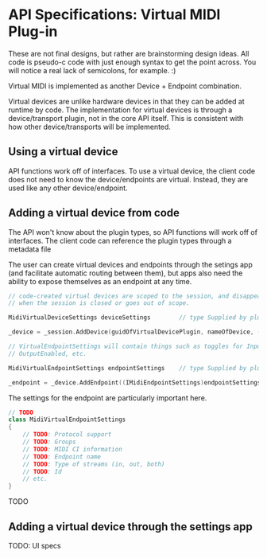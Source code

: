 # API Specifications: Virtual MIDI Plug-in

These are not final designs, but rather are brainstorming design ideas. All code is pseudo-c code with just enough syntax to get the point across. You will notice a real lack of semicolons, for example. :)

Virtual MIDI is implemented as another Device + Endpoint combination.

Virtual devices are unlike hardware devices in that they can be added at runtime by code. The implementation for virtual devices is through a device/transport plugin, not in the core API itself. This is consistent with how other device/transports will be implemented.

## Using a virtual device

API functions work off of interfaces. To use a virtual device, the client code does not need to know the device/endpoints are virtual. Instead, they are used like any other device/endpoint.

## Adding a virtual device from code

The API won't know about the plugin types, so API functions will work off of interfaces. The client
code can reference the plugin types through a metadata file

The user can create virtual devices and endpoints through the setings app (and facilitate automatic 
routing between them), but apps also need the ability to expose themselves as an endpoint at any time.

```cpp
// code-created virtual devices are scoped to the session, and disappear
// when the session is closed or goes out of scope.

MidiVirtualDeviceSettings deviceSettings        // type Supplied by plugin

_device = _session.AddDevice(guidOfVirtualDevicePlugin, nameOfDevice, (IMidiDeviceSettings)deviceSettings)

// VirtualEndpointSettings will contain things such as toggles for InputEnabled
// OutputEnabled, etc.

MidiVirtualEndpointSettings endpointSettings    // type Supplied by plugin

_endpoint = _device.AddEndpoint((IMidiEndpointSettings)endpointSettings)
```

The settings for the endpoint are particularly important here.

```cpp
// TODO 
class MidiVirtualEndpointSettings
{
    // TODO: Protocol support
    // TODO: Groups
    // TODO: MIDI CI information
    // TODO: Endpoint name
    // TODO: Type of streams (in, out, both)
    // TODO: Id
    // etc.
}
```

TODO

## Adding a virtual device through the settings app

TODO: UI specs

